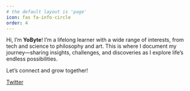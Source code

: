 ```yaml
---
# the default layout is 'page'
icon: fas fa-info-circle
order: 4
---
```


Hi, I’m **YoByte**!
I’m a lifelong learner with a wide range of interests, from tech and science to philosophy and art. This is where I document my journey—sharing insights, challenges, and discoveries as I explore life’s endless possibilities.

Let’s connect and grow together!

[Twitter](https://twitter.com/yobyte05)